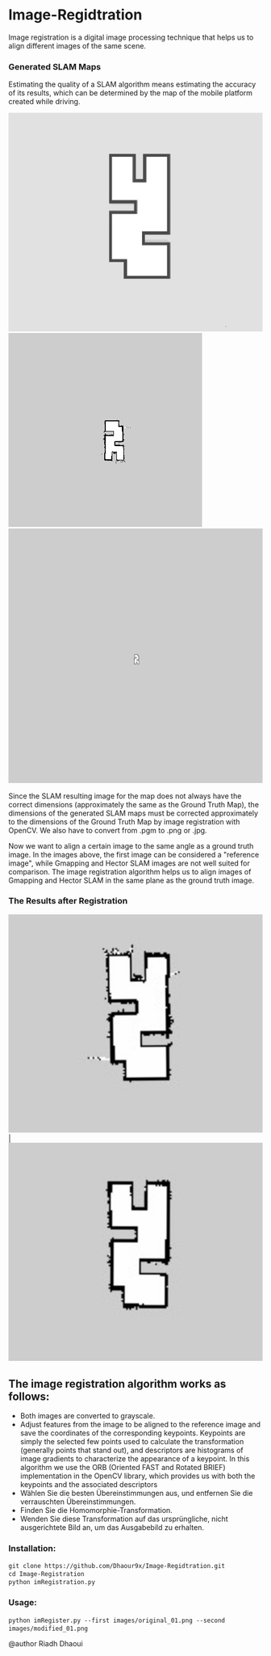 # Image-Regidtration

Image registration is a digital image processing technique that helps us to align different images of the same scene.





### Generated SLAM Maps
Estimating the quality of a SLAM algorithm means estimating the accuracy of its results, which can be determined by the map of the mobile platform created while driving. 

![Gmapping SLAM Map](https://github.com/Dhaour9x/Image-Regidtration/blob/master/images/GroundTruth.jpg)
![Gmapping SLAM Map](https://github.com/Dhaour9x/Image-Regidtration/blob/master/images/gmappingSLAM.jpg)
![Hector SLAM Map](https://github.com/Dhaour9x/Image-Regidtration/blob/master/images/hectorSLAM.jpg)

Since the SLAM resulting image for the map does not always have the correct dimensions
(approximately the same as the Ground Truth Map), the dimensions of the generated SLAM maps must be corrected approximately to the dimensions of the Ground Truth Map by image registration with OpenCV.
We also have to convert from  .pgm to .png or .jpg. 


Now we want to align a certain image to the same angle as a ground truth image. In the images above, the first image can be considered a "reference image", while Gmapping and Hector SLAM images are not well suited for comparison. The image registration algorithm helps us to align images of Gmapping and Hector SLAM in the same plane as the ground truth image.

### The Results after Registration
![GmappingSLAMMap](https://github.com/Dhaour9x/Image-Regidtration/blob/master/images/gmapping_registred.png)| ![GmappingSLAMMap](https://github.com/Dhaour9x/Image-Regidtration/blob/master/images/hector_registred.png)

 ## The image registration algorithm works as follows:
* Both images are converted to grayscale.
* Adjust features from the image to be aligned to the reference image and save the coordinates of the corresponding keypoints. Keypoints are simply the selected few points used to calculate the transformation (generally points that stand out), and descriptors are histograms of image gradients to characterize the appearance of a keypoint. In this algorithm we use the ORB (Oriented FAST and Rotated BRIEF) implementation in the OpenCV library, which provides us with both the keypoints and the associated descriptors
* Wählen Sie die besten Übereinstimmungen aus, und entfernen Sie die verrauschten Übereinstimmungen.
* Finden Sie die Homomorphie-Transformation.
* Wenden Sie diese Transformation auf das ursprüngliche, nicht ausgerichtete Bild an, um das Ausgabebild zu erhalten.

### Installation:
```
git clone https://github.com/Dhaour9x/Image-Regidtration.git
cd Image-Registration
python imRegistration.py
```

### Usage:
```
python imRegister.py --first images/original_01.png --second images/modified_01.png
```
@author Riadh Dhaoui
